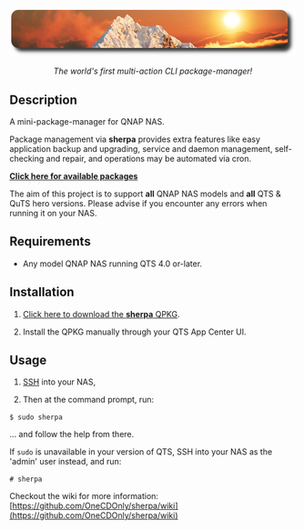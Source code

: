 ![icon](images/sherpa.readme.png)

<p align="center"><i>The world's first multi-action CLI package-manager!</i></p>


## Description

A mini-package-manager for QNAP NAS.

Package management via **sherpa** provides extra features like easy application backup and upgrading, service and daemon management, self-checking and repair, and operations may be automated via cron.

<b>[Click here for available packages](https://github.com/OneCDOnly/sherpa/wiki/Packages)</b>

The aim of this project is to support **all** QNAP NAS models and **all** QTS & QuTS hero versions. Please advise if you encounter any errors when running it on your NAS.


## Requirements

- Any model QNAP NAS running QTS 4.0 or-later.


## Installation

1) [Click here to download the **sherpa** QPKG](https://github.com/OneCDOnly/sherpa/releases/download/v230227/sherpa_230227.qpkg).

2) Install the QPKG manually through your QTS App Center UI.


## Usage

1) [SSH](https://www.qnap.com/en/how-to/faq/article/how-do-i-access-my-qnap-nas-using-ssh) into your NAS,

2) Then at the command prompt, run:

```
$ sudo sherpa
```

... and follow the help from there.

If `sudo` is unavailable in your version of QTS, SSH into your NAS as the 'admin' user instead, and run:
```
# sherpa
```

Checkout the wiki for more information: [https://github.com/OneCDOnly/sherpa/wiki](https://github.com/OneCDOnly/sherpa/wiki)